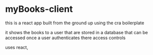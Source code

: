 # myBooks-client

this is a react app built from the ground up  using the cra boilerplate

it shows the books to a user that are stored in a database that can be accessed once a user authenticates there access controls

uses react, 
